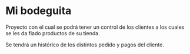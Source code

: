 # Mi bodeguita

Proyecto con el cual se podrá tener un control de los clientes a los cuales se les da fiado productos de su tienda. 

Se tendrá un histórico de los distintos pedido y pagos del cliente.